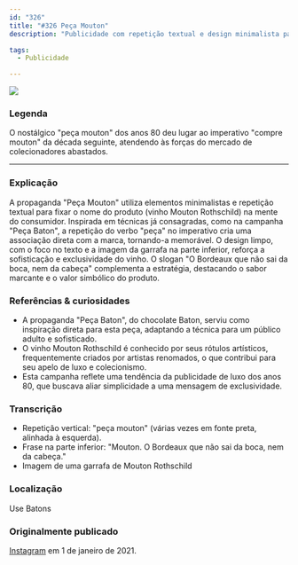 ```yaml
---
id: "326"
title: "#326 Peça Mouton"
description: "Publicidade com repetição textual e design minimalista para promover o vinho Mouton Rothschild."

tags:
  - Publicidade

---
```


![](https://bebiodicionario-com.s3.amazonaws.com/media/posts/202101/135105657_1465375327138103_452257539108400525_n_17900813125712842.jpg)


### Legenda

O nostálgico "peça mouton" dos anos 80 deu lugar ao imperativo "compre mouton" da década seguinte, atendendo às forças do mercado de colecionadores abastados.


---

### Explicação

A propaganda "Peça Mouton" utiliza elementos minimalistas e repetição textual para fixar o nome do produto (vinho Mouton Rothschild) na mente do consumidor. Inspirada em técnicas já consagradas, como na campanha "Peça Baton", a repetição do verbo "peça" no imperativo cria uma associação direta com a marca, tornando-a memorável. O design limpo, com o foco no texto e a imagem da garrafa na parte inferior, reforça a sofisticação e exclusividade do vinho. O slogan "O Bordeaux que não sai da boca, nem da cabeça" complementa a estratégia, destacando o sabor marcante e o valor simbólico do produto.

### Referências & curiosidades

- A propaganda "Peça Baton", do chocolate Baton, serviu como inspiração direta para esta peça, adaptando a técnica para um público adulto e sofisticado.
- O vinho Mouton Rothschild é conhecido por seus rótulos artísticos, frequentemente criados por artistas renomados, o que contribui para seu apelo de luxo e colecionismo.
- Esta campanha reflete uma tendência da publicidade de luxo dos anos 80, que buscava aliar simplicidade a uma mensagem de exclusividade.

### Transcrição

- Repetição vertical: "peça mouton" (várias vezes em fonte preta, alinhada à esquerda).
- Frase na parte inferior: "Mouton. O Bordeaux que não sai da boca, nem da cabeça."
- Imagem de uma garrafa de Mouton Rothschild

### Localização

Use Batons

### Originalmente publicado

[Instagram]([https://www.instagram.com/bebiodicionario/](https://www.instagram.com/p/CJhBUmaLro-/?igsh=OGdqeWtoajY0dml4)) em 1 de janeiro de 2021.
